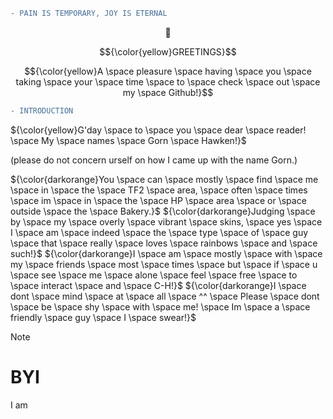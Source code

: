 ```diff
- PAIN IS TEMPORARY, JOY IS ETERNAL
```
$${🌄}$$

$${\color{yellow}GREETINGS}$$ 

$${\color{yellow}A \space pleasure \space having \space you \space taking \space your \space time \space to \space check \space out \space my \space Github!}$$

```diff
- INTRODUCTION
```
${\color{yellow}G'day \space to \space you \space dear \space reader! \space My \space names \space Gorn \space Hawken!}$

(please do not concern urself on how I came up with the name Gorn.)


${\color{darkorange}You \space can \space mostly \space find \space me \space in \space the \space TF2 \space area, \space often \space times \space im \space in \space the \space HP \space area \space or \space outside \space the \space Bakery.}$
${\color{darkorange}Judging \space by \space my \space overly \space vibrant \space skins, \space yes \space I \space am \space indeed \space the \space type \space of \space guy \space that \space really \space loves \space rainbows \space and \space such!}$
${\color{darkorange}I \space am \space mostly \space with \space my \space friends \space most \space times \space but \space if \space u \space see \space me \space alone \space feel \space free \space to \space interact \space and \space C-H!}$
${\color{darkorange}I \space dont \space mind \space at \space all \space ^^ \space Please \space dont \space be \space shy \space with \space me! \space Im \space a \space friendly \space guy \space I \space swear!}$


> [!NOTE]
> # BYI
> I am 
